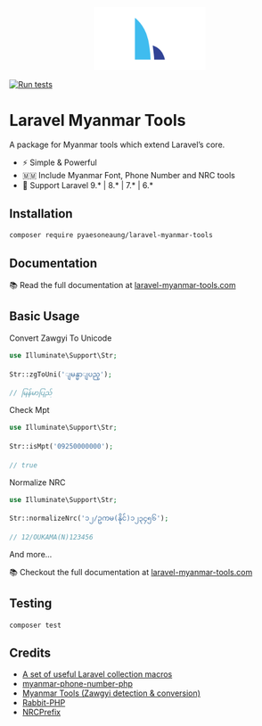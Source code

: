<p align="center">
<a href="https://laravel-myanmar-tools.com" target="_blank"><img src="https://raw.githubusercontent.com/PyaeSoneAungRgn/laravel-myanmar-tools/main/docs/assets/images/logo.png" width="200"></a>
</p>

[![Run tests](https://github.com/PyaeSoneAungRgn/laravel-myanmar-tools/actions/workflows/run-tests.yml/badge.svg?branch=main)](https://github.com/PyaeSoneAungRgn/laravel-myanmar-tools/actions/workflows/run-tests.yml)

# Laravel Myanmar Tools

A package for Myanmar tools which extend Laravel’s core.

- ⚡️ Simple & Powerful
- 🇲🇲 Include Myanmar Font, Phone Number and NRC tools
- 🤝 Support Laravel 9.\* | 8.\* | 7.\* | 6.\*

## Installation

```bash
composer require pyaesoneaung/laravel-myanmar-tools
```

## Documentation

📚 Read the full documentation at [laravel-myanmar-tools.com](https://laravel-myanmar-tools.com)

## Basic Usage

Convert Zawgyi To Unicode

```php
use Illuminate\Support\Str;

Str::zgToUni('ျမန္မာျပည္');

// မြန်မာပြည်
```

Check Mpt

```php
use Illuminate\Support\Str;

Str::isMpt('09250000000');

// true
```

Normalize NRC

```php
use Illuminate\Support\Str;

Str::normalizeNrc('၁၂/ဥကမ(နိုင်)၁၂၃၄၅၆');

// 12/OUKAMA(N)123456
```

And more...

📚 Checkout the full documentation at [laravel-myanmar-tools.com](https://laravel-myanmar-tools.com)

## Testing

```bash
composer test
```

## Credits

- [A set of useful Laravel collection macros](https://github.com/spatie/laravel-collection-macros)
- [myanmar-phone-number-php](https://github.com/johnreginald/myanmar-phone-number-php)
- [Myanmar Tools (Zawgyi detection & conversion)](https://github.com/google/myanmar-tools)
- [Rabbit-PHP](https://github.com/Rabbit-Converter/Rabbit-PHP)
- [NRCPrefix](https://github.com/greenlikeorange/NRCPrefix)
